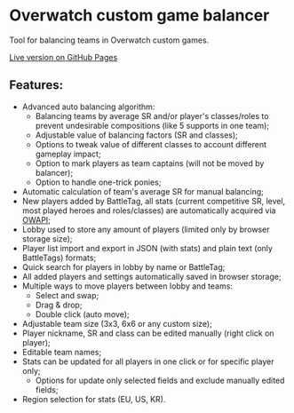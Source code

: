 # Overwatch custom game balancer
Tool for balancing teams in Overwatch custom games.

[Live version on GitHub Pages](https://adminimusru.github.io/OWcustomBalancer/index.html)

## Features:
  * Advanced auto balancing algorithm:
    * Balancing teams by average SR and/or player's classes/roles to prevent undesirable compositions (like 5 supports in one team);
    * Adjustable value of balancing factors (SR and classes);
    * Options to tweak value of different classes to account different gameplay impact;
    * Option to mark players as team captains (will not be moved by balancer);
    * Option to handle one-trick ponies;
  * Automatic calculation of team's average SR for manual balancing;
  * New players added by BattleTag, all stats (current competitive SR, level, most played heroes and roles/classes) are automatically acquired via [OWAPI](https://github.com/SunDwarf/OWAPI);
  * Lobby used to store any amount of players (limited only by browser storage size);
  * Player list import and export in JSON (with stats) and plain text (only BattleTags) formats;
  * Quick search for players in lobby by name or BattleTag;
  * All added players and settings automatically saved in browser storage;
  * Multiple ways to move players between lobby and teams:
    * Select and swap;
    * Drag & drop;
    * Double click (auto move);
  * Adjustable team size (3x3, 6x6 or any custom size);
  * Player nickname, SR and class can be edited manually (right click on player);
  * Editable team names;
  * Stats can be updated for all players in one click or for specific player only;
    * Options for update only selected fields and exclude manually edited fields;
  * Region selection for stats (EU, US, KR).

